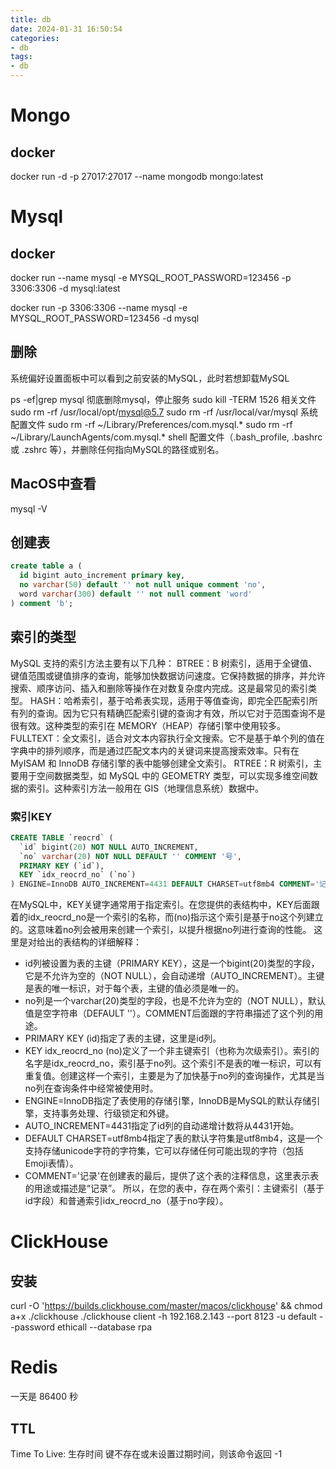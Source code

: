 ```yaml
---
title: db
date: 2024-01-31 16:50:54
categories:
- db
tags:
- db
---
```


# Mongo
## docker
docker run -d -p 27017:27017 --name mongodb mongo:latest


# Mysql
## docker
docker run --name mysql -e MYSQL_ROOT_PASSWORD=123456 -p 3306:3306 -d mysql:latest

docker run -p 3306:3306 --name mysql -e MYSQL_ROOT_PASSWORD=123456 -d mysql

## 删除
系统偏好设置面板中可以看到之前安装的MySQL，此时若想卸载MySQL

ps -ef|grep mysql
彻底删除mysql，停止服务
sudo kill -TERM 1526
相关文件
   sudo rm -rf /usr/local/opt/mysql@5.7
   sudo rm -rf /usr/local/var/mysql
系统配置文件
   sudo rm -rf ~/Library/Preferences/com.mysql.*
   sudo rm -rf ~/Library/LaunchAgents/com.mysql.*
shell 配置文件（.bash_profile, .bashrc 或 .zshrc 等），并删除任何指向MySQL的路径或别名。

## MacOS中查看
mysql -V

## 创建表
```sql
create table a (
  id bigint auto_increment primary key,
  no varchar(50) default '' not null unique comment 'no',
  word varchar(300) default '' not null comment 'word'
) comment 'b';
```

## 索引的类型
MySQL 支持的索引方法主要有以下几种：
BTREE：B 树索引，适用于全键值、键值范围或键值排序的查询，能够加快数据访问速度。它保持数据的排序，并允许搜索、顺序访问、插入和删除等操作在对数复杂度内完成。这是最常见的索引类型。
HASH：哈希索引，基于哈希表实现，适用于等值查询，即完全匹配索引所有列的查询。因为它只有精确匹配索引键的查询才有效，所以它对于范围查询不是很有效。这种类型的索引在 MEMORY（HEAP）存储引擎中使用较多。
FULLTEXT：全文索引，适合对文本内容执行全文搜索。它不是基于单个列的值在字典中的排列顺序，而是通过匹配文本内的关键词来提高搜索效率。只有在 MyISAM 和 InnoDB 存储引擎的表中能够创建全文索引。
RTREE：R 树索引，主要用于空间数据类型，如 MySQL 中的 GEOMETRY 类型，可以实现多维空间数据的索引。这种索引方法一般用在 GIS（地理信息系统）数据中。

### 索引KEY
```sql
CREATE TABLE `reocrd` (
  `id` bigint(20) NOT NULL AUTO_INCREMENT,
  `no` varchar(20) NOT NULL DEFAULT '' COMMENT '号',
  PRIMARY KEY (`id`),
  KEY `idx_reocrd_no` (`no`)
) ENGINE=InnoDB AUTO_INCREMENT=4431 DEFAULT CHARSET=utf8mb4 COMMENT='记录';
```
在MySQL中，KEY关键字通常用于指定索引。在您提供的表结构中，KEY后面跟着的idx_reocrd_no是一个索引的名称，而(no)指示这个索引是基于no这个列建立的。这意味着no列会被用来创建一个索引，以提升根据no列进行查询的性能。
这里是对给出的表结构的详细解释：
- id列被设置为表的主键（PRIMARY KEY），这是一个bigint(20)类型的字段，它是不允许为空的（NOT NULL），会自动递增（AUTO_INCREMENT）。主键是表的唯一标识，对于每个表，主键的值必须是唯一的。
- no列是一个varchar(20)类型的字段，也是不允许为空的（NOT NULL），默认值是空字符串（DEFAULT ''）。COMMENT后面跟的字符串描述了这个列的用途。
- PRIMARY KEY (id)指定了表的主键，这里是id列。
- KEY idx_reocrd_no (no)定义了一个非主键索引（也称为次级索引）。索引的名字是idx_reocrd_no，索引基于no列。这个索引不是表的唯一标识，可以有重复值。创建这样一个索引，主要是为了加快基于no列的查询操作，尤其是当no列在查询条件中经常被使用时。
- ENGINE=InnoDB指定了表使用的存储引擎，InnoDB是MySQL的默认存储引擎，支持事务处理、行级锁定和外键。
- AUTO_INCREMENT=4431指定了id列的自动递增计数将从4431开始。
- DEFAULT CHARSET=utf8mb4指定了表的默认字符集是utf8mb4，这是一个支持存储unicode字符的字符集，它可以存储任何可能出现的字符（包括Emoji表情）。
- COMMENT='记录'在创建表的最后，提供了这个表的注释信息，这里表示表的用途或描述是“记录”。
所以，在您的表中，存在两个索引：主键索引（基于id字段）和普通索引idx_reocrd_no（基于no字段）。

# ClickHouse
## 安装
curl -O 'https://builds.clickhouse.com/master/macos/clickhouse' && chmod a+x ./clickhouse
./clickhouse client -h 192.168.2.143 --port 8123 -u default --password ethicall --database rpa

# Redis
一天是 86400 秒

## TTL
Time To Live: 生存时间
键不存在或未设置过期时间，则该命令返回 -1
